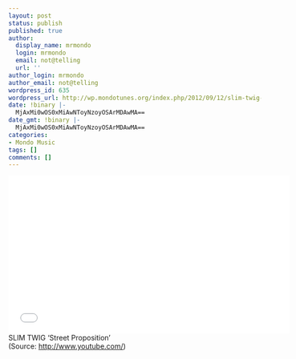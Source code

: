 ```yaml
---
layout: post
status: publish
published: true
author:
  display_name: mrmondo
  login: mrmondo
  email: not@telling
  url: ''
author_login: mrmondo
author_email: not@telling
wordpress_id: 635
wordpress_url: http://wp.mondotunes.org/index.php/2012/09/12/slim-twig-street-proposition/
date: !binary |-
  MjAxMi0wOS0xMiAwNToyNzoyOSArMDAwMA==
date_gmt: !binary |-
  MjAxMi0wOS0xMiAwNToyNzoyOSArMDAwMA==
categories:
- Mondo Music
tags: []
comments: []
---
```

<iframe width="560" height="315" src="//www.youtube.com/embed/SZ0THl82p5U" frameborder="0"> </iframe>
SLIM TWIG &#8216;Street Proposition&#8217;
<div class="attribution">(<span>Source:</span> <a href="http://www.youtube.com/">http://www.youtube.com/</a>)</div>
